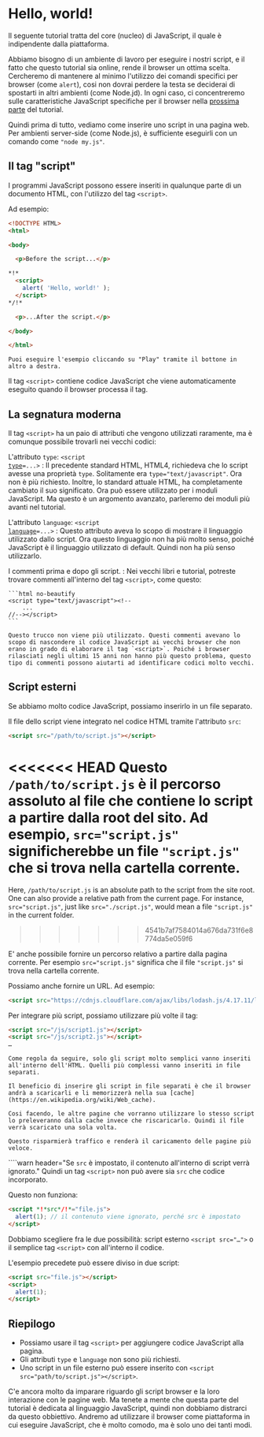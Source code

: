 # Hello, world!

Il seguente tutorial tratta del core (nucleo) di JavaScript, il quale è indipendente dalla piattaforma.

Abbiamo bisogno di un ambiente di lavoro per eseguire i nostri script, e il fatto che questo tutorial sia online, rende il browser un ottima scelta. Cercheremo di mantenere al minimo l'utilizzo dei comandi specifici per browser (come `alert`), cosi non dovrai perdere la testa se deciderai di spostarti in altri ambienti (come Node.jd). In ogni caso, ci concentreremo sulle caratteristiche JavaScript specifiche per il browser nella [prossima parte](/ui) del tutorial.

Quindi prima di tutto, vediamo come inserire uno script in una pagina web. Per ambienti server-side (come Node.js), è sufficiente eseguirli con un comando come `"node my.js"`.

## Il tag "script"

I programmi JavaScript possono essere inseriti in qualunque parte di un documento HTML, con l'utilizzo del tag `<script>`.

Ad esempio:

```html run height=100
<!DOCTYPE HTML>
<html>

<body>

  <p>Before the script...</p>

*!*
  <script>
    alert( 'Hello, world!' );
  </script>
*/!*

  <p>...After the script.</p>

</body>

</html>
```

```online
Puoi eseguire l'esempio cliccando su "Play" tramite il bottone in altro a destra.
```

Il tag `<script>` contiene codice JavaScript che viene automaticamente eseguito quando il browser processa il tag.

## La segnatura moderna

Il tag `<script>` ha un paio di attributi che vengono utilizzati raramente, ma è comunque possibile trovarli nei vecchi codici:

L'attributo `type`: <code>&lt;script <u>type</u>=...&gt;</code>
: Il precedente standard HTML, HTML4, richiedeva che lo script avesse una proprietà `type`. Solitamente era `type="text/javascript"`. Ora non è più richiesto. Inoltre, lo standard attuale HTML, ha completamente cambiato il suo significato. Ora può essere utilizzato per i moduli JavaScript. Ma questo è un argomento avanzato, parleremo dei moduli più avanti nel tutorial.

L'attributo `language`: <code>&lt;script <u>language</u>=...&gt;</code>
: Questo attributo aveva lo scopo di mostrare il linguaggio utilizzato dallo script. Ora questo linguaggio non ha più molto senso, poiché JavaScript è il linguaggio utilizzato di default. Quindi non ha più senso utilizzarlo.

I commenti prima e dopo gli script.
: Nei vecchi libri e tutorial, potreste trovare commenti all'interno del tag `<script>`, come questo:

    ```html no-beautify
    <script type="text/javascript"><!--
        ...
    //--></script>
    ```

    Questo trucco non viene più utilizzato. Questi commenti avevano lo scopo di nascondere il codice JavaScript ai vecchi browser che non erano in grado di elaborare il tag `<script>`. Poiché i browser rilasciati negli ultimi 15 anni non hanno più questo problema, questo tipo di commenti possono aiutarti ad identificare codici molto vecchi.


## Script esterni

Se abbiamo molto codice JavaScript, possiamo inserirlo in un file separato.

Il file dello script viene integrato nel codice HTML tramite l'attributo `src`:

```html
<script src="/path/to/script.js"></script>
```

<<<<<<< HEAD
Questo `/path/to/script.js` è il percorso assoluto al file che contiene lo script a partire dalla root del sito. Ad esempio, `src="script.js"` significherebbe un file `"script.js"` che si trova nella cartella corrente.
=======
Here, `/path/to/script.js` is an absolute path to the script from the site root. One can also provide a relative path from the current page. For instance, `src="script.js"`, just like `src="./script.js"`, would mean a file `"script.js"` in the current folder.
>>>>>>> 4541b7af7584014a676da731f6e8774da5e059f6

E' anche possibile fornire un percorso relativo a partire dalla pagina corrente. Per esempio `src="script.js"` significa che il file `"script.js"` si trova nella cartella corrente.

Possiamo anche fornire un URL. Ad esempio:

```html
<script src="https://cdnjs.cloudflare.com/ajax/libs/lodash.js/4.17.11/lodash.js"></script>
```

Per integrare più script, possiamo utilizzare più volte il tag:

```html
<script src="/js/script1.js"></script>
<script src="/js/script2.js"></script>
…
```

```smart
Come regola da seguire, solo gli script molto semplici vanno inseriti all'interno dell'HTML. Quelli più complessi vanno inseriti in file separati.

Il beneficio di inserire gli script in file separati è che il browser andrà a scaricarli e li memorizzerà nella sua [cache](https://en.wikipedia.org/wiki/Web_cache).

Cosi facendo, le altre pagine che vorranno utilizzare lo stesso script lo preleveranno dalla cache invece che riscaricarlo. Quindi il file verrà scaricato una sola volta.

Questo risparmierà traffico e renderà il caricamento delle pagine più veloce.
```

````warn header="Se `src` è impostato, il contenuto all'interno di script verrà ignorato."
Quindi un tag `<script>` non può avere sia `src` che codice incorporato.

Questo non funziona:

```html
<script *!*src*/!*="file.js">
  alert(1); // il contenuto viene ignorato, perché src è impostato
</script>
```

Dobbiamo scegliere fra le due possibilità: script esterno `<script src="…">` o il semplice tag `<script>` con all'interno il codice.

L'esempio precedete può essere diviso in due script:

```html
<script src="file.js"></script>
<script>
  alert(1);
</script>
```

## Riepilogo

- Possiamo usare il tag `<script>` per aggiungere codice JavaScript alla pagina.
- Gli attributi `type` e `language` non sono più richiesti.
- Uno script in un file esterno può essere inserito con `<script src="path/to/script.js"></script>`.

C'e ancora molto da imparare riguardo gli script browser e la loro interazione con le pagine web. Ma tenete a mente che questa parte del tutorial è dedicata al linguaggio JavaScript, quindi non dobbiamo distrarci da questo obbiettivo. Andremo ad utilizzare il browser come piattaforma in cui eseguire JavaScript, che è molto comodo, ma è solo uno dei tanti modi. 
